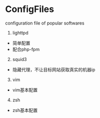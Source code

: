 # ConfigFiles
configuration file of popular softwares

1. lighttpd  
 * 简单配置
 * 配合php-fpm
2. squid3  
 * 隐藏代理，不让目标网站获取真实的机器ip
3. vim  
 * vim基本配置
4. zsh
 * zsh基本配置
